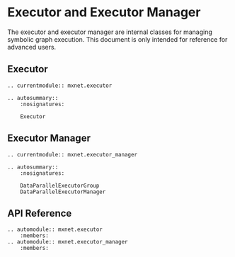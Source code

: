 # Executor and Executor Manager

The executor and executor manager are internal classes for managing symbolic
graph execution. This document is only intended for reference for advanced users.

## Executor

```eval_rst
.. currentmodule:: mxnet.executor

.. autosummary::
    :nosignatures:

    Executor
```

## Executor Manager

```eval_rst
.. currentmodule:: mxnet.executor_manager

.. autosummary::
    :nosignatures:

    DataParallelExecutorGroup
    DataParallelExecutorManager
```

## API Reference

<script type="text/javascript" src='../../_static/js/auto_module_index.js'></script>

```eval_rst
.. automodule:: mxnet.executor
    :members:
.. automodule:: mxnet.executor_manager
    :members:
```

<script>auto_index("api-reference");</script>

